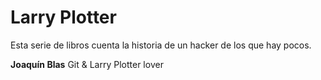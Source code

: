 # Larry Plotter

Esta serie de libros cuenta la historia de un hacker de los que hay pocos.

**Joaquín Blas** Git & Larry Plotter lover

